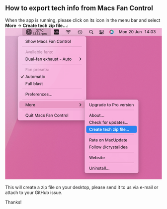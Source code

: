 ## How to export tech info from Macs Fan Control

When the app is running, please click on its icon in the menu bar and select **More** -> **Create tech zip file...**:
![image](images/tech_zip.png)

This will create a zip file on your desktop, please send it to us via e-mail or attach to your GitHub issue.

Thanks!
